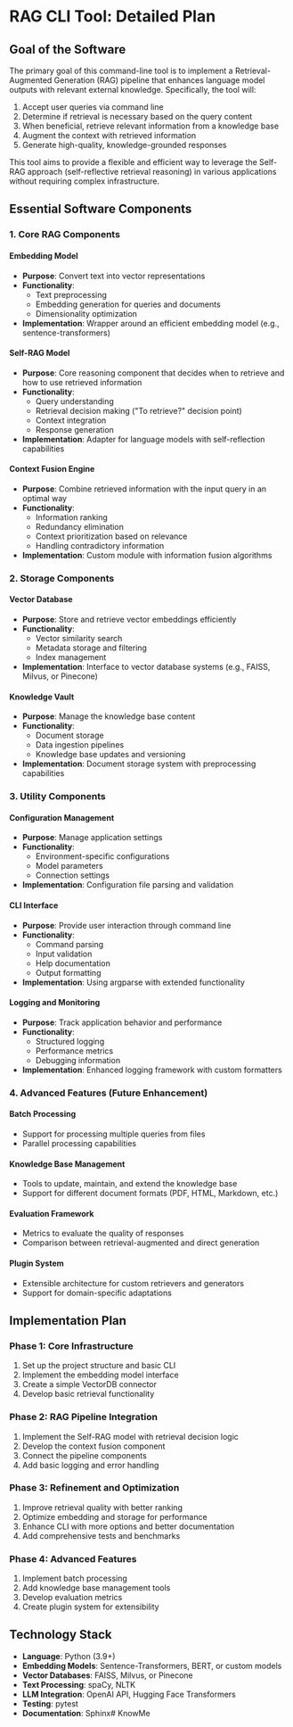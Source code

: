 # RAG CLI Tool: Detailed Plan

## Goal of the Software
The primary goal of this command-line tool is to implement a Retrieval-Augmented Generation (RAG) pipeline that enhances language model outputs with relevant external knowledge. Specifically, the tool will:

1. Accept user queries via command line
2. Determine if retrieval is necessary based on the query content
3. When beneficial, retrieve relevant information from a knowledge base
4. Augment the context with retrieved information
5. Generate high-quality, knowledge-grounded responses

This tool aims to provide a flexible and efficient way to leverage the Self-RAG approach (self-reflective retrieval reasoning) in various applications without requiring complex infrastructure.

## Essential Software Components

### 1. Core RAG Components

#### Embedding Model
- **Purpose**: Convert text into vector representations
- **Functionality**:
  - Text preprocessing
  - Embedding generation for queries and documents
  - Dimensionality optimization
- **Implementation**: Wrapper around an efficient embedding model (e.g., sentence-transformers)

#### Self-RAG Model
- **Purpose**: Core reasoning component that decides when to retrieve and how to use retrieved information
- **Functionality**:
  - Query understanding
  - Retrieval decision making ("To retrieve?" decision point)
  - Context integration
  - Response generation
- **Implementation**: Adapter for language models with self-reflection capabilities

#### Context Fusion Engine
- **Purpose**: Combine retrieved information with the input query in an optimal way
- **Functionality**:
  - Information ranking
  - Redundancy elimination
  - Context prioritization based on relevance
  - Handling contradictory information
- **Implementation**: Custom module with information fusion algorithms

### 2. Storage Components

#### Vector Database
- **Purpose**: Store and retrieve vector embeddings efficiently
- **Functionality**:
  - Vector similarity search
  - Metadata storage and filtering
  - Index management
- **Implementation**: Interface to vector database systems (e.g., FAISS, Milvus, or Pinecone)

#### Knowledge Vault
- **Purpose**: Manage the knowledge base content
- **Functionality**:
  - Document storage
  - Data ingestion pipelines
  - Knowledge base updates and versioning
- **Implementation**: Document storage system with preprocessing capabilities

### 3. Utility Components

#### Configuration Management
- **Purpose**: Manage application settings
- **Functionality**:
  - Environment-specific configurations
  - Model parameters
  - Connection settings
- **Implementation**: Configuration file parsing and validation

#### CLI Interface
- **Purpose**: Provide user interaction through command line
- **Functionality**:
  - Command parsing
  - Input validation
  - Help documentation
  - Output formatting
- **Implementation**: Using argparse with extended functionality

#### Logging and Monitoring
- **Purpose**: Track application behavior and performance
- **Functionality**:
  - Structured logging
  - Performance metrics
  - Debugging information
- **Implementation**: Enhanced logging framework with custom formatters

### 4. Advanced Features (Future Enhancement)

#### Batch Processing
- Support for processing multiple queries from files
- Parallel processing capabilities

#### Knowledge Base Management
- Tools to update, maintain, and extend the knowledge base
- Support for different document formats (PDF, HTML, Markdown, etc.)

#### Evaluation Framework
- Metrics to evaluate the quality of responses
- Comparison between retrieval-augmented and direct generation

#### Plugin System
- Extensible architecture for custom retrievers and generators
- Support for domain-specific adaptations

## Implementation Plan

### Phase 1: Core Infrastructure
1. Set up the project structure and basic CLI
2. Implement the embedding model interface
3. Create a simple VectorDB connector
4. Develop basic retrieval functionality

### Phase 2: RAG Pipeline Integration
1. Implement the Self-RAG model with retrieval decision logic
2. Develop the context fusion component
3. Connect the pipeline components
4. Add basic logging and error handling

### Phase 3: Refinement and Optimization
1. Improve retrieval quality with better ranking
2. Optimize embedding and storage for performance
3. Enhance CLI with more options and better documentation
4. Add comprehensive tests and benchmarks

### Phase 4: Advanced Features
1. Implement batch processing
2. Add knowledge base management tools
3. Develop evaluation metrics
4. Create plugin system for extensibility

## Technology Stack

- **Language**: Python (3.9+)
- **Embedding Models**: Sentence-Transformers, BERT, or custom models
- **Vector Databases**: FAISS, Milvus, or Pinecone
- **Text Processing**: spaCy, NLTK
- **LLM Integration**: OpenAI API, Hugging Face Transformers
- **Testing**: pytest
- **Documentation**: Sphinx# KnowMe

